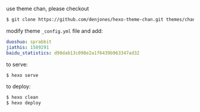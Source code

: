 use theme chan, please checkout

``` bash
$ git clone https://github.com/denjones/hexo-theme-chan.git themes/chan
```

modify theme `_config.yml` file and add:

``` yml
duoshuo: sprabbit
jiathis: 1589291
baidu_statistics: d98dab13c098e2a1f6439b963347ad32
```

to serve:

``` bash
$ hexo serve
```

to deploy:

``` bash
$ hexo clean
$ hexo deploy
```
